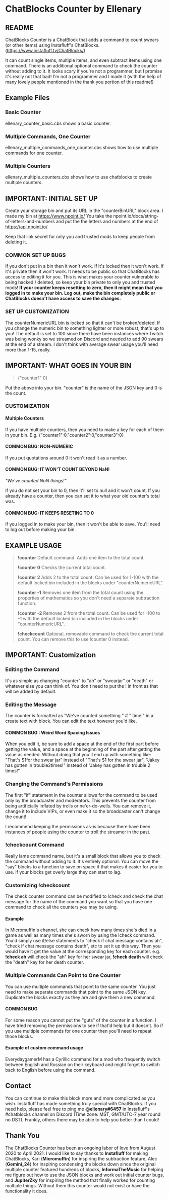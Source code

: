 # ChatBlocks Counter by Ellenary
## README
ChatBlocks Counter is a ChatBlock that adds a command to count swears (or other items) using Instafluff's ChatBlocks. (https://www.instafluff.tv/ChatBlocks/)

It can count single items, multiple items, and even subtract items using one command. There is an additional optional command to check the counter without adding to it. It looks scary if you're not a programmer, but I promise it's really not that bad! I'm not a programmer and I made it (with the help of many lovely people mentioned in the thank you portion of this readme!)
## Example Files
### Basic Counter
ellenary_counter_basic.cbs shows a basic counter. 
### Multiple Commands, One Counter
ellenary_multiple_commands_one_counter.cbs shows how to use multiple commands for one counter.
### Multiple Counters
ellenary_multiple_counters.cbs shows how to use chatblocks to create multiple counters.
## IMPORTANT: INITIAL SET UP
Create your storage bin and put its URL in the "counterBinURL" block area. I made my bin at https://www.npoint.io/ 
You take the npoint.io/docs/string-of-letters-and-numbers and put the the letters and numbers at the end of https://api.npoint.io/ 

Keep that link secret for only you and trusted mods to keep people from deleting it.

### COMMON SET UP BUGS
If you don't put in a bin then it won't work. If it's locked then it won't work. If it's private then it won't work. It needs to be public so that ChatBlocks has access to editing it for you. This is what makes your counter vulnerable to being hacked / deleted, so keep your bin private to only you and trusted mods! 
**If your counter keeps resetting to zero, then it might mean that you logged in to make your bin. Log out, make the bin completely public or ChatBlocks doesn't have access to save the changes.**
### SET UP CUSTOMIZATION
The counterNumericURL bin is locked so that it can't be broken/deleted. If you change the numeric bin to something lighter or more robust, that's up to you! The default is set to 100 since there have been instances where Twitch was being wonky so we streamed on Discord and needed to add 90 swears at the end of a stream. I don't think with average swear usage you'll need more than 1-15, really.
## IMPORTANT: WHAT GOES IN YOUR BIN
>{"counter1":0}

Put the above into your bin. "counter" is the name of the JSON key and 0 is the count.
### CUSTOMIZATION
#### Multiple Counters
If you have multiple counters, then you need to make a key for each of them in your bin. E.g. {"counter1":0,"counter2":0,"counter3":0}

#### **COMMON BUG: NON-NUMERIC**
If you put quotations around 0 it won't read it as a number. 
#### **COMMON BUG: IT WON'T COUNT BEYOND NaN!**
*"We've counted NaN things!"* 

If you do not set your bin to 0, then it'll set to null and it won't count. If you already have a counter, then you can set it to what your old counter's total was.
#### **COMMON BUG: IT KEEPS RESETING TO 0**
If you logged in to make your bin, then it won't be able to save. You'll need to log out before making your bin. 

## EXAMPLE USAGE
>**!counter**
>Default command. Adds one item to the total count.
>
>**!counter 0**
Checks the current total count.
>
>**!counter 2**
>Adds 2 to the total count. Can be used for 1-100 with the default locked bin included in the blocks under "counterNumericURL".
>
>**!counter -1**
>Removes one item from the total count using the properties of mathematics so you don't need a separate subtraction function.
>
>**!counter -2**
>Removes 2  from the total count. Can be used for -100 to -1 with the default locked bin included in the blocks under "counterNumericURL".
>
>**!checkcount**
Optional, removable command to check the current total count. You can remove this to use !counter 0 instead. 

## IMPORTANT: Customization
### Editing the Command
It's as simple as changing "counter" to "ah" or "swearjar" or "death" or whatever else you can think of. You don't need to put the ! in front as that will be added by default.
### Editing the Message 
The counter is formatted as "We've counted something " # " time!" in a create text with block. You can edit the text however you'd like. 

#### **COMMON BUG : Weird Word Spacing Issues**
When you edit it, be sure to add a space at the end of the first part before getting the value, and a space at the beginning of the part after getting the value as needed. Without doing that you'll end up with something like: "That's $1for the swear jar" instead of "That's $1 for the swear jar", "Jakey has gotten in trouble2times!" instead of "Jakey has gotten in trouble 2 times!" 
### Changing the Command's Permissions

The first "if" statement in the counter allows for the command to be used only by the broadcaster and moderators. This prevents the counter from being artificially inflated by trolls or ne'er-do-wells. You can remove it, change it to include VIPs, or even make it so the broadcaster can't change the count! 

I recommend keeping the permissions as-is because there have been instances of people using the counter to troll the streamer in the past. 

### !checkcount Command
Really lame command name, but it's a small block that allows you to check the command without adding to it. It's entirely optional. You can move the "say" blocks to a function to save on space if that makes it easier for you to use. If your blocks get overly large they can start to lag.
### Customizing !checkcount
The check counter command can be modified to !check and check the chat message for the name of the command you want so that you have one command to check all the counters you may be using.
#### Example
In Micromuffin's channel, she can check how many times she's died in a game as well as many times she's sworn by using the !check command. You'd simply use if/else statements to "check if chat message contains ah", "check if chat message contains death", etc to set it up this way. Then you would have it get the value at the corresponding key for each counter. e.g. **!check ah** will check the "ah" key for her swear jar, **!check death** will check the "death" key for her death counter.
### Multiple Commands Can Point to One Counter

You can use multiple commands that point to the same counter. You just need to make separate commands that point to the same JSON key. Duplicate the blocks exactly as they are and give them a new command.
#### **COMMON BUG** 
For some reason you cannot put the "guts" of the counter in a function. I have tried removing the permissions to see if that'd help but it doesn't. So if you use multiple commands for one counter then you'll need to repeat those blocks.

#### Example of custom command usage
EverydaygamerM has a Cyrillic command for a mod who frequently switch between English and Russian on their keyboard and might forget to switch back to English before using the command.

## Contact
You can continue to make this block more and more complicated as you wish. Instafluff has made something truly special with ChatBlocks. If you need help, please feel free to ping me **@ellenary#6457** in Instafluff's #chatblocks channel on Discord (Time zone: MST, GMT/UTC-7 year round no DST). Frankly, others there may be able to help you better than I could!
## Thank You
The ChatBlocks Counter has been an ongoing labor of love from August 2020 to April 2021. I would like to say thanks to **Instafluff** for making ChatBlocks, Kari (**Micromuffin**) for inspiring the subtraction feature, Alec (**Gemini_24**) for inspiring condensing the blocks down since the original multiple counter featured hundreds of blocks, **InformaTheMusic** for helping me figure out how to use the JSON blocks and work out initial counter bugs, and **JupiterZky** for inspiring the method that finally worked for counting multiple things. Without them this counter would not exist or have the functionality it does.

